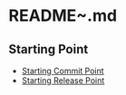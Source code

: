 # README~.md

## Starting Point
- [Starting Commit Point](./ueli-starting-commit-point.png)
- [Starting Release Point](./ueli-starting-release-point.png)
